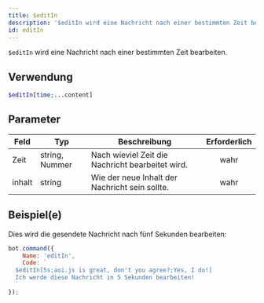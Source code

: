```yaml
---
title: $editIn
description: '$editIn wird eine Nachricht nach einer bestimmten Zeit bearbeiten.'
id: editIn
---
```


`$editIn` wird eine Nachricht nach einer bestimmten Zeit bearbeiten.

## Verwendung

```php
$editIn[time;...content]
```

## Parameter

| Feld   | Typ            | Beschreibung                                     | Erforderlich |
| ------ | -------------- | ------------------------------------------------ |:------------:|
| Zeit   | string, Nummer | Nach wieviel Zeit die Nachricht bearbeitet wird. |     wahr     |
| inhalt | string         | Wie der neue Inhalt der Nachricht sein sollte.   |     wahr     |

## Beispiel(e)

Dies wird die gesendete Nachricht nach fünf Sekunden bearbeiten:

```javascript
bot.command({
    Name: 'editIn',
    Code: `
  $editIn[5s;aoi.js is great, don't you agree?;Yes, I do!]
  Ich werde diese Nachricht in 5 Sekunden bearbeiten!
  `
});
```
